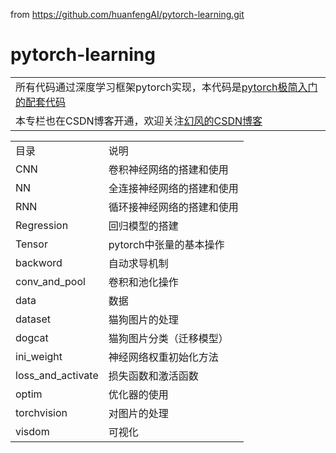 from https://github.com/huanfengAI/pytorch-learning.git





# pytorch-learning

<table>
  <tr>
    <td>所有代码通过深度学习框架pytorch实现，本代码是<a href="https://learning.snssdk.com/feoffline/toutiao_wallet_bundles/toutiao_learning_wap/online/album_detail.html?content_id=6734625359678931204">pytorch极简入门的配套代码</a></td>
  </tr>
  <tr>
    <td>本专栏也在CSDN博客开通，欢迎关注<a href="https://blog.csdn.net/huanfeng_AI">幻风的CSDN博客</a></td>
  </tr>
</table>
<table>
  <tr>
    <td>目录</td>
    <td>说明</td>
  </tr>
   <tr>
    <td>CNN</td>
    <td>卷积神经网络的搭建和使用</td>
  </tr>
    <tr>
    <td>NN</td>
    <td>全连接神经网络的搭建和使用</td>
  </tr>
   <tr>
    <td>RNN</td>
    <td>循环接神经网络的搭建和使用</td>
  </tr>
  <tr>
    <td>Regression</td>
    <td>回归模型的搭建</td>
  </tr>
   <tr>
    <td>Tensor</td>
    <td>pytorch中张量的基本操作</td>
  </tr>
    <tr>
    <td>backword</td>
    <td>自动求导机制</td>
  </tr>
   <tr>
    <td>conv_and_pool</td>
    <td>卷积和池化操作</td>
  </tr>
   <tr>
    <td>data</td>
    <td>数据</td>
  </tr>
     <tr>
    <td>dataset</td>
    <td>猫狗图片的处理</td>
  </tr>
      <tr>
    <td>dogcat</td>
    <td>猫狗图片分类（迁移模型）</td>
  </tr>
  <tr>
    <td>ini_weight</td>
    <td>神经网络权重初始化方法</td>
  </tr>
   <tr>
    <td>loss_and_activate</td>
    <td>损失函数和激活函数</td>
  </tr>
  <tr>
    <td>optim</td>
    <td>优化器的使用</td>
  </tr>
    <tr>
    <td>torchvision</td>
    <td>对图片的处理</td>
  </tr>
  <tr>
    <td>visdom</td>
    <td>可视化</td>
  </tr>    
</table>
